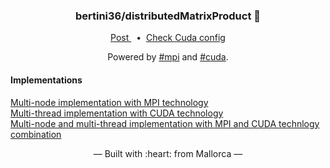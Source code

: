 <h3 align="center">
    bertini36/distributedMatrixProduct 🔢
</h3>
<p align="center">
  <a href="https://albertopou.dev/blog/distributed-matrix-product" target="_blank">
    Post
  </a>&nbsp;&nbsp;•&nbsp;
  <a href="https://github.com/bertini36/distributedMatrixProduct/blob/master/config/cec.cu" target="_blank">
    Check Cuda config
  </a>
</p>
<p align="center">
Powered by <a href="https://en.wikipedia.org/wiki/Message_Passing_Interface" target="_blank">#mpi</a> and
 <a href="https://developer.nvidia.com/cuda-zone" target="_blank">#cuda</a>.
</p>

#### Implementations
<a href="https://github.com/bertini36/distributedMatrixProduct/blob/master/mmpmpi.c" target="_blank">
    Multi-node implementation with MPI technology
</a><br>
<a href="https://github.com/bertini36/distributedMatrixProduct/blob/master/mmpcuda.cu" target="_blank">
    Multi-thread implementation with CUDA technology
</a><br>
<a href="https://github.com/bertini36/distributedMatrixProduct/blob/master/mmpmpicuda.cu" target="_blank">
    Multi-node and multi-thread implementation with MPI and CUDA technlogy combination
</a>

<br />
<p align="center">&mdash; Built with :heart: from Mallorca &mdash;</p>

